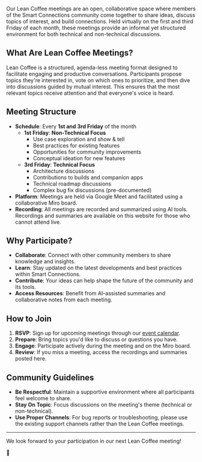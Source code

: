 Our Lean Coffee meetings are an open, collaborative space where members of the Smart Connections community come together to share ideas, discuss topics of interest, and build connections. Held virtually on the first and third Friday of each month, these meetings provide an informal yet structured environment for both technical and non-technical discussions.

## What Are Lean Coffee Meetings?
Lean Coffee is a structured, agenda-less meeting format designed to facilitate engaging and productive conversations. Participants propose topics they're interested in, vote on which ones to prioritize, and then dive into discussions guided by mutual interest. This ensures that the most relevant topics receive attention and that everyone's voice is heard.

## Meeting Structure
- **Schedule**: Every **1st and 3rd Friday** of the month
    - **1st Friday**: **Non-Technical Focus**
        - Use case exploration and show & tell
        - Best practices for existing features
        - Opportunities for community improvements
        - Conceptual ideation for new features
    - **3rd Friday**: **Technical Focus**
        - Architecture discussions
        - Contributions to builds and companion apps
        - Technical roadmap discussions
        - Complex bug fix discussions (pre-documented)
- **Platform**: Meetings are held via Google Meet and facilitated using a collaborative Miro board.
- **Recording**: All meetings are recorded and summarized using AI tools. Recordings and summaries are available on this website for those who cannot attend live.

## Why Participate?
- **Collaborate**: Connect with other community members to share knowledge and insights.
- **Learn**: Stay updated on the latest developments and best practices within Smart Connections.
- **Contribute**: Your ideas can help shape the future of the community and its tools.
- **Access Resources**: Benefit from AI-assisted summaries and collaborative notes from each meeting.

## How to Join
1. **RSVP**: Sign up for upcoming meetings through our [event calendar](https://lu.ma/calendar/cal-ZJtdnzAdURyouM7).
2. **Prepare**: Bring topics you'd like to discuss or questions you have.
3. **Engage**: Participate actively during the meeting and on the Miro board.
4. **Review**: If you miss a meeting, access the recordings and summaries posted here.

## Community Guidelines
- **Be Respectful**: Maintain a supportive environment where all participants feel welcome to share.
- **Stay On Topic**: Focus discussions on the meeting's theme (technical or non-technical).
- **Use Proper Channels**: For bug reports or troubleshooting, please use the existing support channels rather than the Lean Coffee meetings.

---

We look forward to your participation in our next Lean Coffee meeting!

🌴
